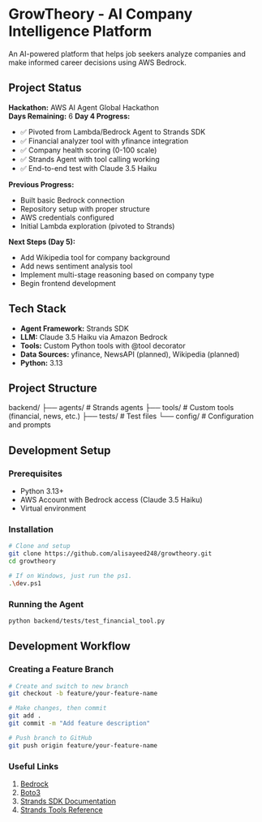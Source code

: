 # GrowTheory - AI Company Intelligence Platform

An AI-powered platform that helps job seekers analyze companies and make informed career decisions using AWS Bedrock.

## Project Status

**Hackathon:** AWS AI Agent Global Hackathon  
**Days Remaining:** 6 
**Day 4 Progress:**
- ✅ Pivoted from Lambda/Bedrock Agent to Strands SDK
- ✅ Financial analyzer tool with yfinance integration
- ✅ Company health scoring (0-100 scale)
- ✅ Strands Agent with tool calling working
- ✅ End-to-end test with Claude 3.5 Haiku

**Previous Progress:**
- Built basic Bedrock connection
- Repository setup with proper structure
- AWS credentials configured
- Initial Lambda exploration (pivoted to Strands)

**Next Steps (Day 5):**
- Add Wikipedia tool for company background
- Add news sentiment analysis tool
- Implement multi-stage reasoning based on company type
- Begin frontend development

## Tech Stack

- **Agent Framework:** Strands SDK
- **LLM:** Claude 3.5 Haiku via Amazon Bedrock
- **Tools:** Custom Python tools with @tool decorator
- **Data Sources:** yfinance, NewsAPI (planned), Wikipedia (planned)
- **Python:** 3.13

## Project Structure
backend/
├── agents/          # Strands agents
├── tools/           # Custom tools (financial, news, etc.)
├── tests/           # Test files
└── config/          # Configuration and prompts

## Development Setup

### Prerequisites
- Python 3.13+
- AWS Account with Bedrock access (Claude 3.5 Haiku)
- Virtual environment

### Installation
```bash
# Clone and setup
git clone https://github.com/alisayeed248/growtheory.git
cd growtheory

# If on Windows, just run the ps1.
.\dev.ps1
```

### Running the Agent
```bash
python backend/tests/test_financial_tool.py
```
## Development Workflow

### Creating a Feature Branch
```bash
# Create and switch to new branch
git checkout -b feature/your-feature-name

# Make changes, then commit
git add .
git commit -m "Add feature description"

# Push branch to GitHub
git push origin feature/your-feature-name
```

### Useful Links
1. [Bedrock](https://docs.aws.amazon.com/bedrock/)
2. [Boto3](https://boto3.amazonaws.com/v1/documentation/api/latest/reference/services/bedrock-runtime.html)
3. [Strands SDK Documentation](https://strandsagents.com/latest/documentation/docs/examples/)
4. [Strands Tools Reference](https://strandsagents.com/latest/documentation/docs/user-guide/concepts/tools/community-tools-package/)
